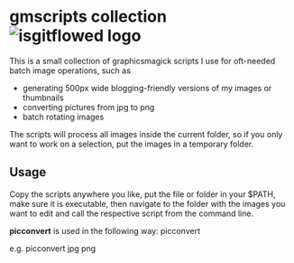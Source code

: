 # gmscripts collection ![isgitflowed logo](http://isgitflowed.com/gitflowed_68x13.png)

This is a small collection of graphicsmagick scripts I use for oft-needed batch image operations, such as 

* generating 500px wide blogging-friendly versions of my images or thumbnails
* converting pictures from jpg to png
* batch rotating images

The scripts will process all images inside the current folder, so if you only want to work on a selection, put the images in a temporary folder.

## Usage
Copy the scripts anywhere you like, put the file or folder in your $PATH, make sure it is executable, then navigate to the folder with the images you want to edit and call the respective script from the command line. 

**picconvert** is used in the following way:
	picconvert <original format> <output format> 

e.g.
	picconvert jpg png
